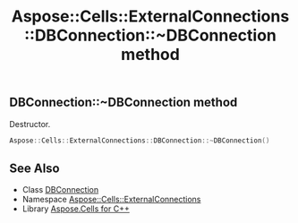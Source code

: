 ﻿---
title: Aspose::Cells::ExternalConnections::DBConnection::~DBConnection method
linktitle: ~DBConnection
second_title: Aspose.Cells for C++ API Reference
description: 'Aspose::Cells::ExternalConnections::DBConnection::~DBConnection method. Destructor in C++.'
type: docs
weight: 200
url: /cpp/aspose.cells.externalconnections/dbconnection/~dbconnection/
---
## DBConnection::~DBConnection method


Destructor.

```cpp
Aspose::Cells::ExternalConnections::DBConnection::~DBConnection()
```

## See Also

* Class [DBConnection](../)
* Namespace [Aspose::Cells::ExternalConnections](../../)
* Library [Aspose.Cells for C++](../../../)
